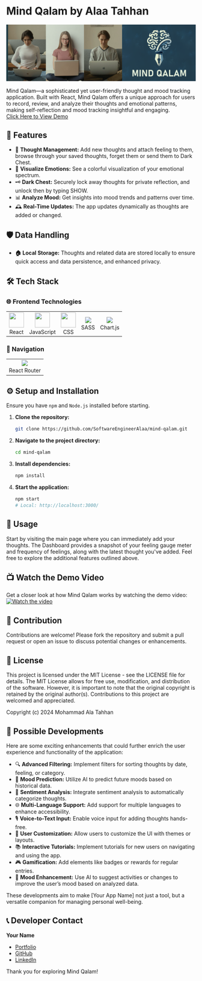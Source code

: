 <div>
    <h1>Mind Qalam by Alaa Tahhan</h1>
</div>

![Mind Qalam Banner](src/assets/MindQalam_Banner.png)

Mind Qalam—a sophisticated yet user-friendly thought and mood tracking application. Built with React, Mind Qalam offers a unique approach for users to record, review, and analyze their thoughts and emotional patterns, making self-reflection and mood tracking insightful and engaging.<br>[Click Here to View Demo](https://mindqalam.netlify.app/)

## 🌟 Features

- 💭 **Thought Management:** Add new thoughts and attach feeling to them, browse through your saved thoughts, forget them or send them to Dark Chest.
- 🎨 **Visualize Emotions:** See a colorful visualization of your emotional spectrum.
- 🗝️ **Dark Chest:** Securely lock away thoughts for private reflection, and unlock then by typing SHOW.
- 📊 **Analyze Mood:** Get insights into mood trends and patterns over time.
- 🕰️ **Real-Time Updates:** The app updates dynamically as thoughts are added or changed.

## 🛡️ Data Handling

- **🏠 Local Storage:** Thoughts and related data are stored locally to ensure quick access and data persistence, and enhanced privacy.

## 🛠️ Tech Stack

### 🌐 Frontend Technologies

<div align="left">

<table>
  <tr>
    <td align="center"><img src="https://cdn.simpleicons.org/react/61DAFB" width="40" height="40"><br>React</td>
    <td align="center"><img src="https://cdn.simpleicons.org/javascript/F7DF1E" width="40" height="40"><br>JavaScript</td>
    <td align="center"><img src="https://cdn.simpleicons.org/css3/1572B6" width="40" height="40"><br>CSS</td>
    <td align="center"><img src="https://upload.wikimedia.org/wikipedia/commons/thumb/9/96/Sass_Logo_Color.svg/2560px-Sass_Logo_Color.svg.png" width="auto" height="40"><br>SASS</td>
    <td align="center"><img src="https://asset.brandfetch.io/idFdo8ulhr/idzj34qGQm.png" width="auto" height="40"><br>Chart.js</td>
  </tr>
</table>

</div>

### 🧭 Navigation

<div align="left">

<table>
  <tr>
    <td align="center"><img src="https://static-00.iconduck.com/assets.00/react-router-icon-2048x1116-jfeevj0l.png" width="auto" height="40"><br>React Router</td>
  </tr>
</table>

</div>

## ⚙️ Setup and Installation

Ensure you have `npm` and `Node.js` installed before starting.

1. **Clone the repository:**
   ```bash
   git clone https://github.com/SoftwareEngineerAlaa/mind-qalam.git
   ```
2. **Navigate to the project directory:**
   ```bash
   cd mind-qalam
   ```
3. **Install dependencies:**

   ```bash
   npm install
   ```

4. **Start the application:**
   ```bash
   npm start
   # Local: http://localhost:3000/
   ```

## 📖 Usage

Start by visiting the main page where you can immediately add your thoughts. The Dashboard provides a snapshot of your feeling gauge meter and frequency of feelings, along with the latest thought you've added. Feel free to explore the additional features outlined above.

## 📺 Watch the Demo Video

Get a closer look at how Mind Qalam works by watching the demo video:  
[![Watch the video](https://img.youtube.com/vi/1KO137kId6U/maxresdefault.jpg)](https://www.youtube.com/watch?v=1KO137kId6U)

## 🤝 Contribution

Contributions are welcome! Please fork the repository and submit a pull request or open an issue to discuss potential changes or enhancements.

## 📜 License

This project is licensed under the MIT License - see the LICENSE file for details. The MIT License allows for free use, modification, and distribution of the software. However, it is important to note that the original copyright is retained by the original author(s). Contributions to this project are welcomed and appreciated.

Copyright (c) 2024 Mohammad Ala Tahhan

## 🚀 Possible Developments

Here are some exciting enhancements that could further enrich the user experience and functionality of the application:

- 🔍 **Advanced Filtering:** Implement filters for sorting thoughts by date, feeling, or category.
- 🔮 **Mood Prediction:** Utilize AI to predict future moods based on historical data.
- 💬 **Sentiment Analysis:** Integrate sentiment analysis to automatically categorize thoughts.
- 🌐 **Multi-Language Support:** Add support for multiple languages to enhance accessibility.
- 🎙️ **Voice-to-Text Input:** Enable voice input for adding thoughts hands-free.
- 🎨 **User Customization:** Allow users to customize the UI with themes or layouts.
- 📚 **Interactive Tutorials:** Implement tutorials for new users on navigating and using the app.
- 🎮 **Gamification:** Add elements like badges or rewards for regular entries.
- 🌟 **Mood Enhancement:** Use AI to suggest activities or changes to improve the user’s mood based on analyzed data.

These developments aim to make [Your App Name] not just a tool, but a versatile companion for managing personal well-being.

## 📞 Developer Contact

**Your Name**

- [Portfolio](https://alaatahhan.netlify.app/)
- [GitHub](https://github.com/SoftwareEngineerAlaa)
- [LinkedIn](https://www.linkedin.com/in/alaa-tahhan/)

Thank you for exploring Mind Qalam!
